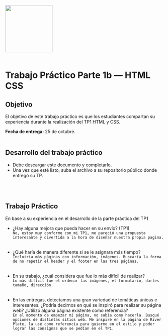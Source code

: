 <img src="assets/utn_logo.svg" width="150">
<br/>
<br/>

# Trabajo Práctico Parte 1b — HTML CSS

## Objetivo

El objetivo de este trabajo práctico es que los estudiantes compartan su experiencia durante la realización del TP1 HTML y CSS.

**Fecha de entrega:** 25 de octubre.
<br/>
<br/>

## Desarrollo del trabajo práctico

- Debe descargar este documento y completarlo.
- Una vez que esté listo, suba el archivo a su repositorio público donde entregó su TP.

<br/><br/>

## Trabajo Práctico

En base a su experiencia en el desarrollo de la parte práctica del TP1

- ¿Hay alguna mejora que pueda hacer en su envío? (TP1)<br/>
  `No, estoy muy conforme con mi TP1, me pareció una propuesta interesante y divertida a la hora de diseñar nuestra propia pagina.`<br/><br/>

- ¿Qué haría de manera diferente si se le asignara más tiempo?<br/>
  `Incluiría más páginas con información, imágenes. Buscaría la forma de no repetir el header y el footer en las tres páginas.`<br/><br/>

- En su trabajo, ¿cuál considera que fue lo más difícil de realizar?<br/>
  `Lo más difícil fue el ordenar las imágenes, el formulario, darles tamaño, dirección.`<br/><br/>

- En las entregas, detectamos una gran variedad de temáticas únicas e interesantes. ¿Podría decirnos en qué se inspiró para realizar su página web? ¿Utilizó alguna página existente como referencia?<br/>
  `En el momento de empezar mi página, no sabía como hacerla. Busqué opciones de distintas sitios web. Me inspiré en la página de River Plate, la usé como referencia para guiarme en el estilo y poder lograr las consignas que se pedían en el TP1.`<br/><br/>
